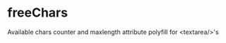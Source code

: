 freeChars
=========

Available chars counter and maxlength attribute polyfill  for &lt;textarea/>'s

